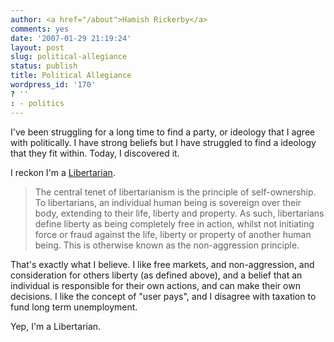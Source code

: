 ```yaml
---
author: <a href="/about">Hamish Rickerby</a>
comments: yes
date: '2007-01-29 21:19:24'
layout: post
slug: political-allegiance
status: publish
title: Political Allegiance
wordpress_id: '170'
? ''
: - politics
---
```


I've been struggling for a long time to find a party, or ideology that I agree with politically.  I have strong beliefs but I have struggled to find a ideology that they fit within.  Today, I discovered it.

I reckon I'm a <a href="http://en.wikipedia.org/wiki/Libertarianism">Libertarian</a>.

<blockquote>The central tenet of libertarianism is the principle of self-ownership. To libertarians, an individual human being is sovereign over their body, extending to their life, liberty and property. As such, libertarians define liberty as being completely free in action, whilst not initiating force or fraud against the life, liberty or property of another human being. This is otherwise known as the non-aggression principle.</blockquote>

That's exactly what I believe.  I like free markets, and non-aggression, and consideration for others liberty (as defined above), and a belief that an individual is responsible for their own actions, and can make their own decisions.  I like the concept of "user pays", and I disagree with taxation to fund long term unemployment.

Yep, I'm a Libertarian.

 